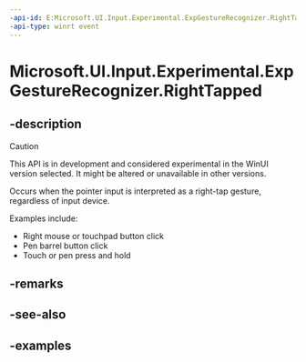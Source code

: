 ```yaml
---
-api-id: E:Microsoft.UI.Input.Experimental.ExpGestureRecognizer.RightTapped
-api-type: winrt event
---
```


# Microsoft.UI.Input.Experimental.ExpGestureRecognizer.RightTapped

<!--
public event Windows.Foundation.TypedEventHandler<Microsoft.UI.Input.Experimental.ExpGestureRecognizer,Microsoft.UI.Input.Experimental.ExpRightTappedEventArgs> RightTapped;
-->

## -description

> [!CAUTION]
> This API is in development and considered experimental in the WinUI version selected. It might be altered or unavailable in other versions.

Occurs when the pointer input is interpreted as a right-tap gesture, regardless of input device.

Examples include:

- Right mouse or touchpad button click
- Pen barrel button click
- Touch or pen press and hold

## -remarks

## -see-also

## -examples
